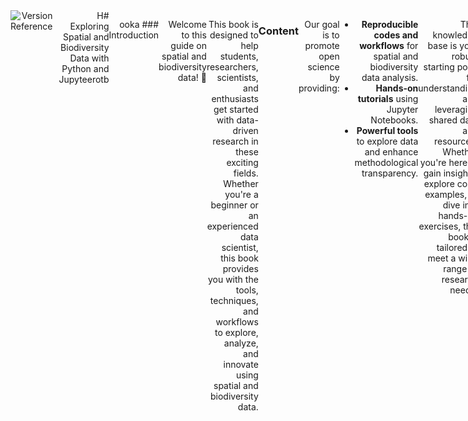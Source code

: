 
<div style="width: 100%;text-align:right;display: flex; align-items: top;">
    <div style="width:100%;text-align:right;margin-top:0px;margin-right:10px"><a href="https://gitlab.hrz.tu-chemnitz.de/ioer/fdz/jupyter-book-nfdi4biodiversity" style="float:right"><img src="https://training.fdz.ioer.info/version.svg" alt="Version Reference" style="float:left"></a></div>
</diome Home
 

# H# Exploring Spatial and Biodiversity Data with Python and Jupyteerotb


ooka ### Introduction

Welcome to this guide on spatial and biodiversity data! 🎉

This book is designed to help students, researchers, scientists, and enthusiasts get started with data-driven research in these exciting fields. Whether you're a beginner or an experienced data scientist, this book provides you with the tools, techniques, and workflows to explore, analyze, and innovate using spatial and biodiversity data.

### Content
Our goal is to promote open science by providing:
- **Reproducible codes and workflows** for spatial and biodiversity data analysis.
- **Hands-on tutorials** using Jupyter Notebooks.
- **Powerful tools** to explore data and enhance methodological transparency.

This knowledge base is your robust starting point for understanding and leveraging shared data and resources. Whether you're here to gain insights, explore code examples, or dive into hands-on exercises, this book is tailored to meet a wide range of research needs.

### Who can use this Jupyter Book?
This book is suitable for:
- **Students, scientists and researchers** at various career stages.
- **Python beginners** who want to explore spatial and biodiversity data.
- **Experienced Python users** looking to refine their skills in these domains.

### Prerequisites
A basic understanding of Python is beneficial but not required. Participants will need access to a computer with internet connectivity and the ability to run Jupyter Notebooks.

### How to use this book
This Jupyter Book is designed to be flexible and adaptable to your needs. Whether you're just getting started or working on a specific project, you can use this book in the following ways: Feel free to use the individual code snippets as inspiration or building blocks for your projects. You can also reuse the complete workflows provided in this book to streamline your research process or to jumpstart your analysis.

### About the Project
This project is a collaboration between the [Leibniz Institute of Ecological Urban and Regional Development](https://www.ioer.de/en/) (IOER) and [NFDI4Biodiversity](https://www.nfdi4biodiversity.org/en/), combining expertise in spatial data analysis and biodiversity research. It reflects our shared commitment to open science, collaboration, and providing researchers with practical tools for ecological and biodiversity studies.

### License and citation
The instructional material of this Jupyter Book is made available under the [Creative Commons Attribution 4.0 International](https://spdx.org/licenses/CC-BY-4.0.html) (CC-BY-4.0) license.
This includes all text and drawings unless otherwise noted.

Except where otherwise noted, the codes provided by this Jupyter Book are made available under the [MIT license](https://spdx.org/licenses/MIT.html). 


 ```{admonition} Recommended citation
:class: attention
Dworczyk, Claudia; Dunkel, Alexander; Rafiei, Fatemeh (2025): Exploring Spatial and Biodiversity Data with Python and Jupyter Notebook. URL. DOI.
```

**Publication Date**: March 2025


<div class="fig-no-shadow" style="text-align: center;">
    <img src="../_static/images/ioer-rdc.svg" width="300" style="display: inline-block">
    <img src="https://www.nfdi4biodiversity.org/documents/18/NFDI_4_Biodiversity___Logo_Positiv_Kopie.png" width="400" style="display: inline-block; margin-right: 20px;">
<ence.

